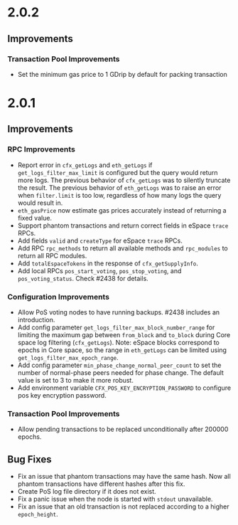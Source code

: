 # 2.0.2

## Improvements

### Transaction Pool Improvements
- Set the minimum gas price to 1 GDrip by default for packing transaction


# 2.0.1

## Improvements

### RPC Improvements
- Report error in `cfx_getLogs` and `eth_getLogs` if `get_logs_filter_max_limit` is configured but the query would return more logs. The previous behavior of `cfx_getLogs` was to silently truncate the result. The previous behavior of `eth_getLogs` was to raise an error when `filter.limit` is too low, regardless of how many logs the query would result in.
- `eth_gasPrice` now estimate gas prices accurately instead of returning a fixed value.
- Support phantom transactions and return correct fields in eSpace `trace` RPCs.
- Add fields `valid` and `createType` for eSpace `trace` RPCs.
- Add RPC `rpc_methods` to return all available methods and `rpc_modules` to return all RPC modules.
- Add `totalEspaceTokens` in the response of `cfx_getSupplyInfo`.
- Add local RPCs `pos_start_voting`, `pos_stop_voting`, and `pos_voting_status`. Check #2438 for details.

### Configuration Improvements
- Allow PoS voting nodes to have running backups. #2438 includes an introduction.
- Add config parameter `get_logs_filter_max_block_number_range` for limiting the maximum gap between `from_block` and `to_block` during Core space log filtering (`cfx_getLogs`). Note: eSpace blocks correspond to epochs in Core space, so the range in `eth_getLogs` can be limited using `get_logs_filter_max_epoch_range`.
- Add config parameter `min_phase_change_normal_peer_count` to set the number of normal-phase peers needed for phase change. The default value is set to 3 to make it more robust.
- Add environment variable `CFX_POS_KEY_ENCRYPTION_PASSWORD` to configure pos key encryption password.

### Transaction Pool Improvements
- Allow pending transactions to be replaced unconditionally after 200000 epochs.

## Bug Fixes
- Fix an issue that phantom transactions may have the same hash. Now all phantom transactions have different hashes after this fix.
- Create PoS log file directory if it does not exist. 
- Fix a panic issue when the node is started with `stdout` unavailable.
- Fix an issue that an old transaction is not replaced according to a higher `epoch_height`.

